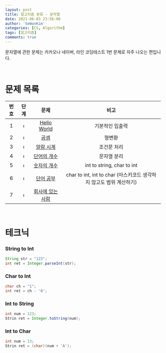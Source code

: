 ```yaml
---
layout: post
title: 알고리즘 분류 - 문자열
date: 2021-06-03 23:56:00
author: 'SeWonKim'
categories: [CS, Algorithm]
tags: [알고리즘]
comments: true
---
```


문자열에 관한 문제는 카카오나 네이버, 라인 코딩테스트 1번 문제로 자주 나오는 편입니다.

&nbsp;

# 문제 목록

| 번호  |                                                                   단계                                                                    |                           문제                           |                                비고                                 |
| :---: | :---------------------------------------------------------------------------------------------------------------------------------------: | :------------------------------------------------------: | :-----------------------------------------------------------------: |
|   1   | <img width="12" alt="level5" src="https://user-images.githubusercontent.com/30452963/120666450-91e25f80-c4c7-11eb-9143-49b6c64a26f9.png"> |   [Hello World](https://www.acmicpc.net/problem/2557)    |                           기본적인 입출력                           |
|   2   | <img width="12" alt="level4" src="https://user-images.githubusercontent.com/30452963/120667184-35cc0b00-c4c8-11eb-9371-29ac5831eba6.png"> |       [곱셈](https://www.acmicpc.net/problem/2588)       |                               형변환                                |
|   3   | <img width="12" alt="level3" src="https://user-images.githubusercontent.com/30452963/120669078-146c1e80-c4ca-11eb-9b9c-5ee724c7b020.png"> |    [알람 시계](https://www.acmicpc.net/problem/2884)     |                             조건문 처리                             |
|   4   | <img width="12" alt="level2" src="https://user-images.githubusercontent.com/30452963/120670803-bd674900-c4cb-11eb-8eb7-c542cece8393.png"> |   [단어의 개수](https://www.acmicpc.net/problem/1152)    |                             문자열 분리                             |
|   5   | <img width="12" alt="level2" src="https://user-images.githubusercontent.com/30452963/120670803-bd674900-c4cb-11eb-8eb7-c542cece8393.png"> |   [숫자의 개수](https://www.acmicpc.net/problem/2257)    |                     int to string, char to int                      |
|   6   | <img width="12" alt="level1" src="https://user-images.githubusercontent.com/30452963/120675721-4b453300-c4d0-11eb-8510-82c8769fd4ab.png"> |    [단어 공부](https://www.acmicpc.net/problem/1157)     | char to int, int to char (아스키코드 생각하지 않고도 범위 계산하기) |
|   7   | <img width="12" alt="level5" src="https://user-images.githubusercontent.com/30452963/120680054-d6282c80-c4d4-11eb-94b9-afc50fa1c08c.png"> | [회사에 있는 사람](https://www.acmicpc.net/problem/7785) |                                                                     |

&nbsp;

# 테크닉

### String to Int

```java
String str = "123";
int ret = Integer.parseInt(str);
```

### Char to Int

```java
char ch = "1";
int ret = ch - '0';
```

### Int to String

```java
int num = 123;
Strin ret = Integer.toString(num);
```

### Int to Char

```java
int num = 13;
Strin ret = (char)(num + 'A');
```

